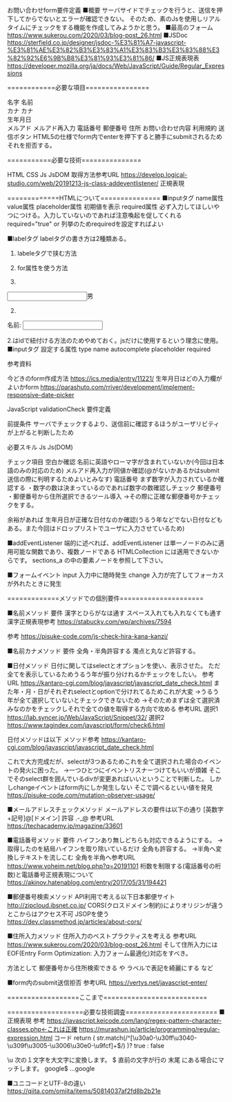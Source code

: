
お問い合わせform要件定義
■概要
サーバサイドでチェックを行うと、送信を押下してからでないとエラーが確認できない。
そのため、素のJsを使用しリアルタイムにチェックをする機能を作成してみようかと思う。
■最高のフォーム
https://www.sukerou.com/2020/03/blog-post_26.html
■JSDoc
https://sterfield.co.jp/designer/jsdoc-%E3%81%A7-javascript-%E3%81%AE%E3%82%B3%E3%83%A1%E3%83%B3%E3%83%88%E3%82%92%E6%9B%B8%E3%81%93%E3%81%86/
■JS正規表現表
https://developer.mozilla.org/ja/docs/Web/JavaScript/Guide/Regular_Expressions

============必要な項目================

名字 名前   
カナ カナ   
生年月日     
メルアド
メルアド再入力
電話番号
郵便番号
住所
お問い合わせ内容
利用規約
送信ボタン
HTML5の仕様でform内でenterを押下すると勝手にsubmitされるためそれを拒否する。

===========必要な技術===============

HTML
CSS
Js
JsDOM
取得方法参考URL https://develop.logical-studio.com/web/20191213-js-class-addeventlistener/
正規表現

=============HTMLについて===============
■inputタグ
name属性
value属性
placeholder属性 初期値を表示
required属性     必ず入力してほしいやつにつける。入力していないのであれば注意喚起を促してくれる required="true" or 列挙のためrequiredを設定すればよい

■labelタグ
labelタグの書き方は2種類ある。

1. labeleタグで挟む方法
2. for属性を使う方法

1.
<label><input type="text" name="hello" />男</label>

2.
<label for="text_id">名前:</label>
<input type="text" name="name" id="text_id" />

2.はidで紐付ける方法のためやめておく。jsだけに使用するという理念に使用。
■inputタグ
設定する属性
type
name
autocomplete
placeholder
required


参考資料

今どきのform作成方法 https://ics.media/entry/11221/
生年月日はどの入力欄がよいかform https://parashuto.com/rriver/development/implement-responsive-date-picker



JavaScript validationCheck 要件定義

前提条件
サーバでチェックするより、送信前に確認するほうがユーザリビティが上がると判断したため

必要スキル
Js
Js(DOM)

チェック項目
空白か確認
名前に英語やローマ字が含まれていないか(今回は日本語のみの対応のため)
メルアド再入力が同値か確認(@がないかあるかはsubmit送信の際に判明するためよいとみなす)
電話番号
まず数字が入力されているか確認する
・数字の数は決まっているのであれば数字の数確認しチェック
郵便番号
・郵便番号から住所選択できるツール導入
→その際に正確な郵便番号かチェックをする。




余裕があれば
生年月日が正確な日付なのか確認(うるう年などでない日付などもある。また今回はドロップリストでユーザに入力させているため)

■addEventListener
端的に述べれば、addEventListener は単一ノードのみに適用可能な関数であり、複数ノードである HTMLCollection には適用できないからです。
sections_a の中の要素ノードを参照して下さい。

■フォームイベント
input	入力中に随時発生
change	入力が完了してフォーカスが外れたときに発生

=============メソッドでの個別要件=====================

■名前メソッド
要件
漢字とひらがなは通す
スペース入れても入れなくても通す
漢字正規表現参考
https://stabucky.com/wp/archives/7594

参考
https://pisuke-code.com/js-check-hira-kana-kanzi/

■名前カナメソッド
要件
全角・半角許容する
濁点と丸など許容する。

■日付メソッド
日付に関してはselectとオプションを使い、表示させた。
ただ全てを表示しているためうるう年が振り分けれるかチェックをしたい。
参考URL
https://kantaro-cgi.com/blog/javascript/javascript_date_check.html
また年・月・日がそれぞれselectとoptionで分けれてるためこれが大変
→うるう年が全て選択していないとチェックできないため
→そのためまずは全て選択済みなのかをチェックしそれで全ての値を取得する方向で攻める
参考URL
選択1
https://lab.syncer.jp/Web/JavaScript/Snippet/32/
選択2
https://www.tagindex.com/javascript/form/check6.html

日付メソッドは以下
メソッド参考
https://kantaro-cgi.com/blog/javascript/javascript_date_check.html

これで大方完成だが、selectが3つあるためこれを全て選択された場合のイベントの発火に困った。
→一つひとつにイベントリスナーつけてもいいが煩雑
そこでそのselect群を囲んでいるdivが変更あればいいということで判断した。
しかしchangeイベントはform内にしか発生しない
そこで調べるといい値を発見
https://pisuke-code.com/mutation-observer-usage/

■メールアドレスチェックメソッド
メールアドレスの要件は以下の通り
[英数字+記号]@[ドメイン]
許容
.-_@
参考URL
https://techacademy.jp/magazine/33601

■電話番号メソッド
要件
ハイフンあり無しどちらも対応できるようにする。
→取得したのを結局ハイフンを取り除いているだけ
全角も許容する。
→半角へ変換しテキストを流しこむ
全角を半角へ参考URL
https://www.yoheim.net/blog.php?q=20191101
桁数を制限する(電話番号の桁数)と電話番号正規表現について
https://akinov.hatenablog.com/entry/2017/05/31/194421

■郵便番号検索メソッド
API利用で考える以下日本郵便サイト
http://zipcloud.ibsnet.co.jp/
CORS(クロスドメイン制約)によりオリジンが違うとこからはアクセス不可
JSOPを使う
https://dev.classmethod.jp/articles/about-cors/


■住所入力メソッド
住所入力のベストプラクティスを考える
参考URL
https://www.sukerou.com/2020/03/blog-post_26.html
そして住所入力にはEOF(Entry Form Optimization: 入力フォーム最適化)対応をすべき。

方法として
郵便番号から住所検索できる
や
ラベルで表記を綺麗にする
など






■form内のsubmit送信拒否
参考URL
https://vertys.net/javascript-enter/



==================ここまで==========================

===================必要な技術調査=======================
■正規表現
参考
https://javascript.keicode.com/lang/regex-pattern-character-classes.php←これは正確
https://murashun.jp/article/programming/regular-expression.html
コード
return ( str.match(/^[\u30a0-\u30ff\u3040-\u309f\u3005-\u3006\u30e0-\u9fcf]+$/) )? true : false

\u	次の１文字を大文字に変換します。
$	直前の文字が行の 末尾 にある場合にマッチします。	google$	...google

■ユニコードとUTF-8の違い
https://qiita.com/omiita/items/50814037af2fd8b2b21e


